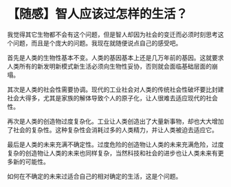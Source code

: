 # 【随感】智人应该过怎样的生活？

我觉得其它生物都不会有这个问题，但是智人却因为社会的变迁而必须时刻思考这个问题，而且是个庞大的问题。我现在就随便说点自己的感受吧。

首先是人类的生物性基本不变。人类的基因基本上还是几万年前的基因。这就要求人类所有的新发明新模式新生活必须向生物性妥协，否则就会面临基础层面的崩塌。

其次是人类的社会性需要协调。现代的工业社会对人类的传统社会性破坏要比封建社会大得多，尤其是家族的解体导致个人的原子化，让人很难去适应现代的社会性。

再次是人类的创造物过度复杂化。工业让人类创造出了大量新事物，却也大大增加了社会的复杂性。这种复杂性会消耗过多的人类精力，并让人类被迫去适应它。

最后是人类的未来充满不确定性。过度危险的创造物让人类的未来充满危险，过度复杂的创造物让人类的未来也同样复杂，当然科技和社会的进步也让人类未来有更多新的可能性。

如何在不确定的未来过适合自己的相对确定的生活，这是个问题。
